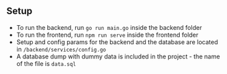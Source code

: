 
## Setup

- To run the backend, run `go run main.go` inside the backend folder
- To run the frontend, run `npm run serve` inside the frontend folder
- Setup and config params for the backend and the database are located in `/backend/services/config.go`
- A database dump with dummy data is included in the project - the name of the file is `data.sql`
